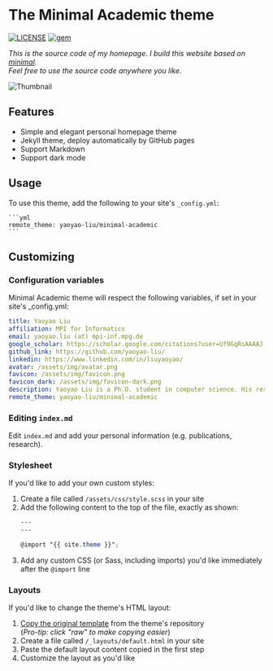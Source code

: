 # The Minimal Academic theme

[![LICENSE](https://img.shields.io/github/license/yaoyao-liu/minimal-academic)](https://github.com/yaoyao-liu/minimal-academic/blob/master/LICENSE)
[![gem](https://img.shields.io/gem/v/jekyll-theme-minimal-academic)](https://rubygems.org/gems/jekyll-theme-minimal-academic)

*This is the source code of my homepage. I build this website based on [minimal](https://github.com/orderedlist/minimal).*
<br>
*Feel free to use the source code anywhere you like.*

![Thumbnail](https://raw.githubusercontent.com/yaoyao-liu/minimal-academic/master/thumbnail.png)

## Features

- Simple and elegant personal homepage theme
- Jekyll theme, deploy automatically by GitHub pages
- Support Markdown 
- Support dark mode

## Usage

To use this theme, add the following to your site's `_config.yml`:

    ```yml
    remote_theme: yaoyao-liu/minimal-academic
    ```

## Customizing

### Configuration variables

Minimal Academic theme will respect the following variables, if set in your site's _config.yml:

  ```yaml
  title: Yaoyao Liu
  affiliation: MPI for Informatics
  email: yaoyao.liu (at) mpi-inf.mpg.de
  google_scholar: https://scholar.google.com/citations?user=Uf9GqRsAAAAJ
  github_link: https://github.com/yaoyao-liu/
  linkedin: https://www.linkedin.com/in/liuyaoyao/
  avatar: /assets/img/avatar.png
  favicon: /assets/img/favicon.png
  favicon_dark: /assets/img/favicon-dark.png
  description: Yaoyao Liu is a Ph.D. student in computer science. His research lies in few-shot learning, meta learning, continual learning, and image generation.
  remote_theme: yaoyao-liu/minimal-academic
  ```
### Editing `index.md`

Edit `index.md` and add your personal information (e.g. publications, research).

### Stylesheet

If you'd like to add your own custom styles:

1. Create a file called `/assets/css/style.scss` in your site
2. Add the following content to the top of the file, exactly as shown:
    ```scss
    ---
    ---

    @import "{{ site.theme }}";
    ```
3. Add any custom CSS (or Sass, including imports) you'd like immediately after the `@import` line

### Layouts

If you'd like to change the theme's HTML layout:

1. [Copy the original template](https://github.com/yaoyao-liu/minimal-academic/blob/master/_layouts/default.html) from the theme's repository<br />(*Pro-tip: click "raw" to make copying easier*)
2. Create a file called `/_layouts/default.html` in your site
3. Paste the default layout content copied in the first step
4. Customize the layout as you'd like
